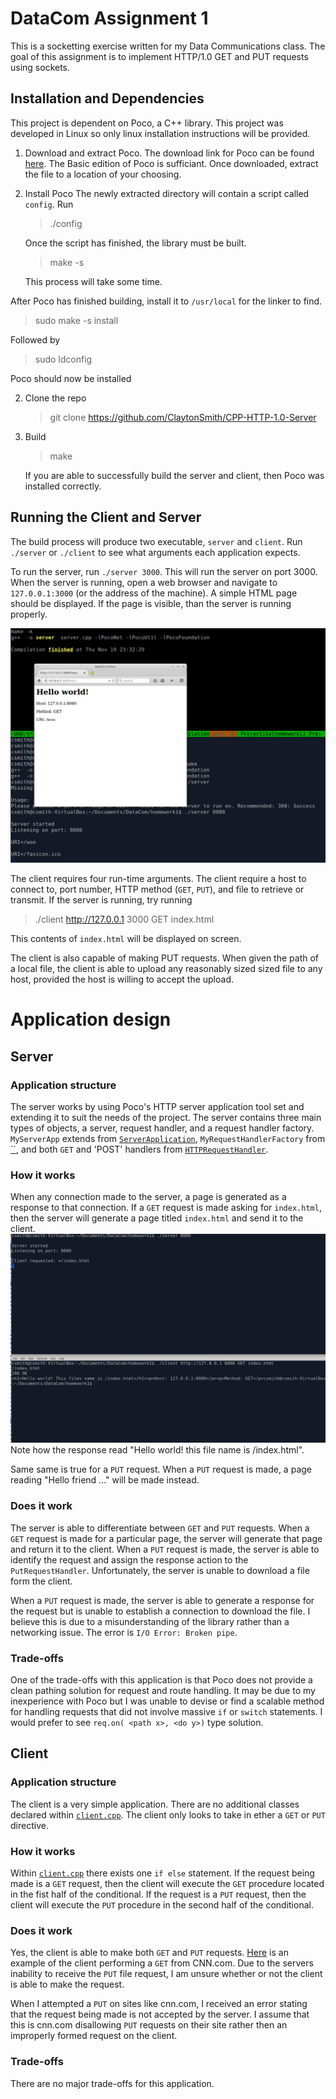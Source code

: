 # DataCom Assignment 1

This is a socketting exercise written for my Data Communications class. The goal of this assignment is to implement HTTP/1.0 GET and PUT requests using sockets.

## Installation and Dependencies

   This project is dependent on Poco, a C++ library. This project was developed in Linux so only linux installation instructions will be provided.

  
1. Download and extract Poco.
   The download link for Poco can be found [here](http://pocoproject.org/download/index.html).
   The Basic edition of Poco is sufficiant.
   Once downloaded, extract the file to a location of your choosing.
 
2. Install Poco
   The newly extracted directory will contain a script called  `config`. Run 
   > ./config

   Once the script has finished, the library must be built.
   > make -s

   This process will take some time.  
  

  After Poco has finished building, install it to `/usr/local` for the linker to find.
  > sudo make -s install

  Followed by
  > sudo ldconfig  

  Poco should now be installed
  
2. Clone the repo
   > git clone https://github.com/ClaytonSmith/CPP-HTTP-1.0-Server

3. Build
   > make

   If you are able to successfully build the server and client, then Poco was installed correctly.


## Running the Client and Server
   
   The build process will produce two executable, `server` and `client`.
   Run `./server` or `./client` to see what arguments each application expects.

   To run the server, run `./server 3000`.
   This will run the server on port 3000.
   When the server is running, open a web browser and navigate to `127.0.0.1:3000` (or the address of the machine).
   A simple HTML page should be displayed.
   If the page is visible, than the server is running properly. 

   ![Working demo](https://github.com/ClaytonSmith/CPP-HTTP-1.0-Server/blob/master/Screenshots/ServerRunning.png)

   The client requires four run-time arguments.
   The client require a host to connect to, port number, HTTP method (`GET`, `PUT`), and file to retrieve or transmit.
   If the server is running, try running
   > ./client http://127.0.0.1 3000 GET index.html

   This contents of `index.html` will be displayed on screen.

   The client is also capable of making PUT requests.
   When given the path of a local file, the client is able to upload any reasonably sized sized file to any host, provided the host is willing to accept the upload. 
 
# Application design

## Server

### Application structure
  The server works by using Poco's HTTP server application tool set and extending it to suit the needs of the project. 
  The server contains three main types of objects, a server, request handler, and a request handler factory.
    `MyServerApp` extends from [`ServerApplication`](http://pocoproject.org/docs/Poco.Util.ServerApplication.html), `MyRequestHandlerFactory` from [``](http://pocoproject.org/docs/Poco.Net.HTTPRequestHandlerFactory.html), and both `GET` and 'POST' handlers from [`HTTPRequestHandler`](http://pocoproject.org/docs/Poco.Net.HTTPRequestHandler.html).
    

### How it works

  When any connection made to the server, a page is generated as a response to that connection. 
  If a `GET` request is made asking for `index.html`, then the server will generate a page titled `index.html` and send it to the client.
  ![Sample](https://github.com/ClaytonSmith/CPP-HTTP-1.0-Server/blob/master/Screenshots/local-GET-request.png?raw=true)
  Note how the response read "Hello world! this file name is /index.html".
  
  Same same is true for a `PUT` request. 
  When a `PUT` request is made, a page reading "Hello friend ..." will be made instead.

### Does it work
  The server is able to differentiate between `GET` and `PUT` requests. 
  When a `GET` request is made for a particular page, the server will generate that page and return it to the client.
  When a `PUT` request is made, the server is able to identify the request and assign the response action to the `PutRequestHandler`.
  Unfortunately, the server is unable to download a file form the client. 
  
  When a `PUT` request is made, the server is able to generate a response for the request but is unable to establish a connection to download the file.
  I believe this is due to a misunderstanding of the library rather than a networking issue.
  The error is `I/O Error: Broken pipe`.
  
  	     
### Trade-offs 
  One of the trade-offs with this application is that Poco does not provide a clean pathing solution for request and route handling.
  It may be due to my inexperience with Poco but I was unable to devise or find a scalable method for handling requests that did not involve massive `if` or `switch` statements.
  I would prefer to see `req.on( <path x>, <do y>)` type solution.  


## Client

### Application structure
  The client is a very simple application.
  There are no additional classes declared within [`client.cpp`](https://github.com/ClaytonSmith/CPP-HTTP-1.0-Server/blob/master/client.cpp). 
  The client only looks to take in ether a `GET` or `PUT` directive. 									              

### How it works
  Within [`client.cpp`](https://github.com/ClaytonSmith/CPP-HTTP-1.0-Server/blob/master/client.cpp) there exists one `if else` statement. 
  If the request being made is a `GET` request, then the client will execute the `GET` procedure located in the fist half of the conditional.
  If the request is a `PUT` request, then the client will execute the `PUT` procedure in the second half of the conditional.

### Does it work
  Yes, the client is able to make both `GET` and `PUT` requests.
  [Here]() is an example of the client performing a `GET` from CNN.com.
  Due to the servers inability to receive the `PUT` file request, I am unsure whether or not the client is able to make the request.
  
  When I attempted a `PUT` on sites like cnn.com, I received an error stating that the request being made is not accepted by the server.
  I assume that this is cnn.com disallowing `PUT` requests on their site rather then an improperly formed request on the client.
     
### Trade-offs 
  There are no major trade-offs for this application.
